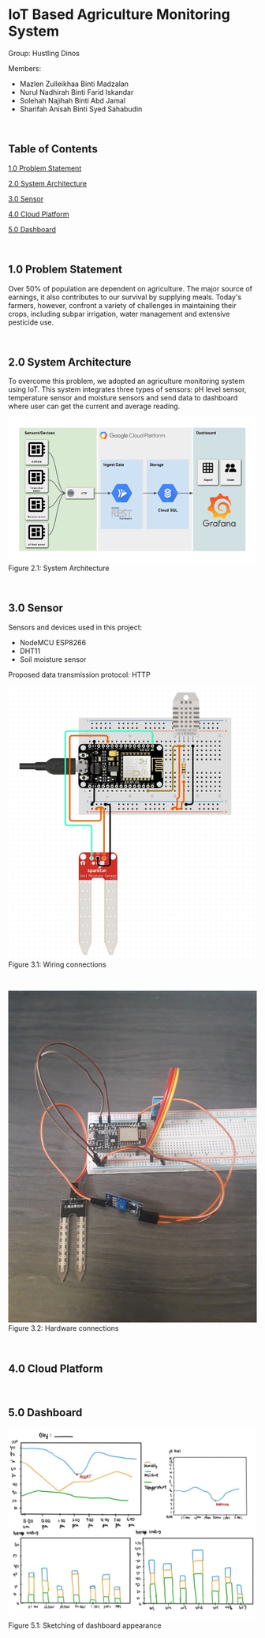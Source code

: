 # IoT Based Agriculture Monitoring System

Group: Hustling Dinos

Members:
-  Mazlen Zulleikhaa Binti Madzalan
- Nurul Nadhirah Binti Farid Iskandar
- Solehah Najihah Binti Abd Jamal
- Sharifah Anisah Binti Syed Sahabudin

<br>

## Table of Contents

[1.0 Problem Statement](#10-problem-statement)
      
[2.0 System Architecture](#20-system-architecture)

[3.0 Sensor](#30-sensor)

[4.0 Cloud Platform](#40-cloud-platform)

[5.0 Dashboard](#50-dashboard)

<br>

## 1.0 Problem Statement 

Over 50% of population are dependent on agriculture. The major source of earnings, it also contributes to our survival by supplying meals. Today's farmers, however, confront a variety of challenges in maintaining their crops, including subpar irrigation, water management and extensive pesticide use.

<br>

## 2.0 System Architecture

To overcome this problem, we adopted an agriculture monitoring system using IoT.  This system integrates three types of sensors: pH level sensor, temperature sensor and moisture sensors and send data to dashboard where user can get the current and average reading. 

![](system.png) Figure 2.1: System Architecture

<br>

## 3.0 Sensor
Sensors and devices used in this project:
- NodeMCU ESP8266
- DHT11
- Soil moisture sensor

Proposed data transmission protocol: HTTP

![](sensor2.jpg) Figure 3.1: Wiring connections

<br>

![](sensor1.jpg) Figure 3.2: Hardware connections

<br>

## 4.0 Cloud Platform

<br>

## 5.0 Dashboard


![](dashboard1.jpg) Figure 5.1: Sketching of dashboard appearance
